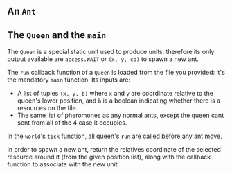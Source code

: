 ## An `Ant`



## The `Queen` and the `main`

The `Queen` is a special static unit used to produce units: therefore its only output available are `access.WAIT` or `(x, y, cb)` to spawn a new ant.

The `run` callback function of a `Queen` is loaded from the file you provided: it's the mandatory `main` function. Its inputs are:

+ A list of tuples `(x, y, b)` where `x` and `y` are coordinate relative to the queen's lower position, and `b` is a boolean indicating whether there is a resources on the tile.
+ The same list of pheromones as any normal ants, except the queen cant sent from all of the 4 case it occupies.

In the `world`'s `tick` function, all queen's `run` are called before any ant move.

In order to spawn a new ant, return the relatives coordinate of the selected resource around it (from the given position list), along with the callback function to associate with the new unit.